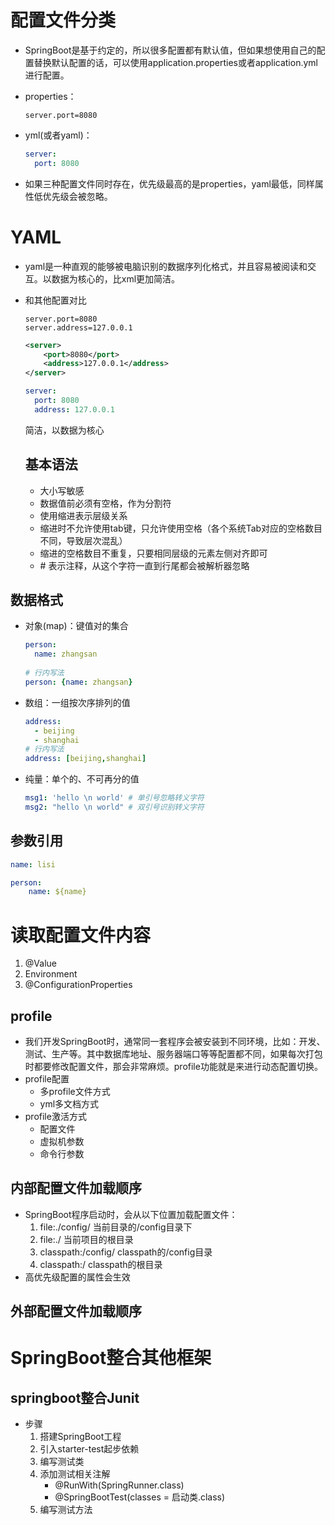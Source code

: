 # 配置文件分类

* SpringBoot是基于约定的，所以很多配置都有默认值，但如果想使用自己的配置替换默认配置的话，可以使用application.properties或者application.yml进行配置。

* properties：

  ``` properties
  server.port=8080
  ```

  

* yml(或者yaml)：

  ``` yml
  server:
  	port: 8080
  ```

* 如果三种配置文件同时存在，优先级最高的是properties，yaml最低，同样属性低优先级会被忽略。

# YAML

* yaml是一种直观的能够被电脑识别的数据序列化格式，并且容易被阅读和交互。以数据为核心的，比xml更加简洁。

* 和其他配置对比

  ``` properties
  server.port=8080
  server.address=127.0.0.1
  ```

  ``` xml
  <server>
      <port>8080</port>
      <address>127.0.0.1</address>
  </server>
  ```

  ``` yaml
  server:
  	port: 8080
  	address: 127.0.0.1
  ```

  简洁，以数据为核心

  ## 基本语法

  * 大小写敏感
  * 数据值前必须有空格，作为分割符
  * 使用缩进表示层级关系
  * 缩进时不允许使用tab键，只允许使用空格（各个系统Tab对应的空格数目不同，导致层次混乱）
  * 缩进的空格数目不重复，只要相同层级的元素左侧对齐即可
  * \# 表示注释，从这个字符一直到行尾都会被解析器忽略

## 数据格式

* 对象(map)：键值对的集合

  ```yaml
  person:
  	name: zhangsan
      
  # 行内写法
  person: {name: zhangsan}
  ```

* 数组：一组按次序排列的值

  ``` yaml
  address:
  	- beijing
  	- shanghai
  # 行内写法
  address: [beijing,shanghai]
  ```

* 纯量：单个的、不可再分的值

  ``` yaml
  msg1: 'hello \n world' # 单引号忽略转义字符
  msg2: "hello \n world" # 双引号识别转义字符
  ```

## 参数引用

``` yaml
name: lisi

person:
	name: ${name}
```



# 读取配置文件内容

1. @Value
2. Environment
3. @ConfigurationProperties

## profile

* 我们开发SpringBoot时，通常同一套程序会被安装到不同环境，比如：开发、测试、生产等。其中数据库地址、服务器端口等等配置都不同，如果每次打包时都要修改配置文件，那会非常麻烦。profile功能就是来进行动态配置切换。
* profile配置
  * 多profile文件方式
  * yml多文档方式
* profile激活方式
  * 配置文件
  * 虚拟机参数
  * 命令行参数

## 内部配置文件加载顺序

* SpringBoot程序启动时，会从以下位置加载配置文件：
  1. file:./config/    当前目录的/config目录下
  2. file:./     当前项目的根目录
  3. classpath:/config/   classpath的/config目录
  4. classpath:/     classpath的根目录
* 高优先级配置的属性会生效

## 外部配置文件加载顺序





# SpringBoot整合其他框架

## springboot整合Junit

* 步骤
  1. 搭建SpringBoot工程
  2. 引入starter-test起步依赖
  3. 编写测试类
  4. 添加测试相关注解
     * @RunWith(SpringRunner.class)
     * @SpringBootTest(classes = 启动类.class)
  5. 编写测试方法